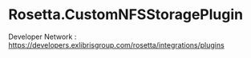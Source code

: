 # Rosetta.CustomNFSStoragePlugin

Developer Network : https://developers.exlibrisgroup.com/rosetta/integrations/plugins
